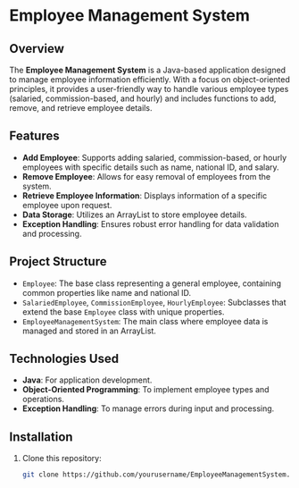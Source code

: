 # Employee Management System

## Overview
The **Employee Management System** is a Java-based application designed to manage employee information efficiently. With a focus on object-oriented principles, it provides a user-friendly way to handle various employee types (salaried, commission-based, and hourly) and includes functions to add, remove, and retrieve employee details.

## Features
- **Add Employee**: Supports adding salaried, commission-based, or hourly employees with specific details such as name, national ID, and salary.
- **Remove Employee**: Allows for easy removal of employees from the system.
- **Retrieve Employee Information**: Displays information of a specific employee upon request.
- **Data Storage**: Utilizes an ArrayList to store employee details.
- **Exception Handling**: Ensures robust error handling for data validation and processing.

## Project Structure
- `Employee`: The base class representing a general employee, containing common properties like name and national ID.
- `SalariedEmployee`, `CommissionEmployee`, `HourlyEmployee`: Subclasses that extend the base `Employee` class with unique properties.
- `EmployeeManagementSystem`: The main class where employee data is managed and stored in an ArrayList.

## Technologies Used
- **Java**: For application development.
- **Object-Oriented Programming**: To implement employee types and operations.
- **Exception Handling**: To manage errors during input and processing.

## Installation
1. Clone this repository:
   ```bash
   git clone https://github.com/yourusername/EmployeeManagementSystem.git
